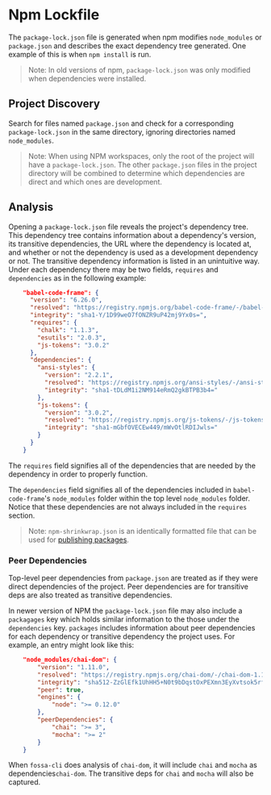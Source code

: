 # Npm Lockfile

The `package-lock.json` file is generated when npm modifies `node_modules` or `package.json` and describes the exact dependency tree generated. One example of this is when `npm install` is run.

> Note: In old versions of npm, `package-lock.json` was only modified when dependencies were installed.

## Project Discovery

Search for files named `package.json` and check for a corresponding `package-lock.json` in the same directory, ignoring directories named `node_modules`.

> Note: When using NPM workspaces, only the root of the project will have a `package-lock.json`. The other `package.json` files in the project directory will be combined to determine which dependencies are direct and which ones are development.

## Analysis

Opening a `package-lock.json` file reveals the project's dependency tree. This dependency tree contains information about a dependency's version, its transitive dependencies, the URL where the dependency is located at, and whether or not the dependency is used as a development dependency or not. The transitive dependency information is listed in an unintuitive way. Under each dependency there may be two fields, `requires` and `dependencies` as in the following example:

```json
    "babel-code-frame": {
      "version": "6.26.0",
      "resolved": "https://registry.npmjs.org/babel-code-frame/-/babel-code-frame-6.26.0.tgz",
      "integrity": "sha1-Y/1D99weO7fONZR9uP42mj9Yx0s=",
      "requires": {
        "chalk": "1.1.3",
        "esutils": "2.0.3",
        "js-tokens": "3.0.2"
      },
      "dependencies": {
        "ansi-styles": {
          "version": "2.2.1",
          "resolved": "https://registry.npmjs.org/ansi-styles/-/ansi-styles-2.2.1.tgz",
          "integrity": "sha1-tDLdM1i2NM914eRmQ2gkBTPB3b4="
        },
        "js-tokens": {
          "version": "3.0.2",
          "resolved": "https://registry.npmjs.org/js-tokens/-/js-tokens-3.0.2.tgz",
          "integrity": "sha1-mGbfOVECEw449/mWvOtlRDIJwls="
        }
      }
    }
```

The `requires` field signifies all of the dependencies that are needed by the dependency in order to properly function.

The `dependencies` field signifies all of the dependencies included in `babel-code-frame`'s `node_modules` folder within the top level `node_modules` folder. Notice that these dependencies are not always included in the `requires` section.

> Note: `npm-shrinkwrap.json` is an identically formatted file that can be used for [publishing packages](https://docs.npmjs.com/cli/shrinkwrap).

### Peer Dependencies

Top-level peer dependencies from `package.json` are treated as if they were direct dependencies of the project. Peer dependencies are for transitive deps are also treated as transitive dependencies.

In newer version of NPM the `package-lock.json` file may also include a `packagages` key which holds similar information to the those under the `dependencies` key. `packages` includes information about
peer dependencies for each dependency or transitive dependency the project uses. For example, an entry might look like this:

```json
    "node_modules/chai-dom": {
        "version": "1.11.0",
        "resolved": "https://registry.npmjs.org/chai-dom/-/chai-dom-1.11.0.tgz",
        "integrity": "sha512-ZzGlEfk1UhHH5+N0t9bDqstOxPEXmn3EyXvtsok5rfXVDOFDJbHVy12rED6ZwkJAUDs2w7/Da4Hlq2LB63kltg==",
        "peer": true,
        "engines": {
            "node": ">= 0.12.0"
        },
        "peerDependencies": {
            "chai": ">= 3",
            "mocha": ">= 2"
        }
    }
```

When `fossa-cli` does analysis of `chai-dom`, it will include `chai` and `mocha` as dependencies`chai-dom`. The transitive deps for `chai` and `mocha` will also be captured.
